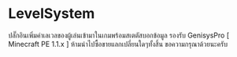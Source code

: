 # LevelSystem
ปลั๊กอินเพิ่มค่าเลเวลของผู้เล่นเข้ามาในเกมพร้อมสเตตัสบอกข้อมูล รองรับ GenisysPro [ Minecraft PE 1.1.x ]
ห้ามนำไปซื้อขายแลกเปลี่ยนใดๆทั้งสิ้น ขอความกรุณาด้วยนะครับ

